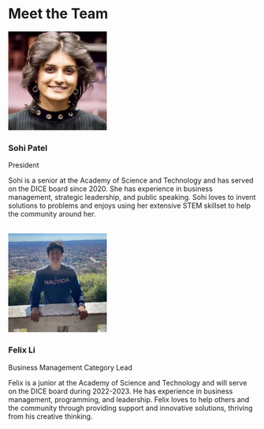 # Meet the Team


<img src="https://github.com/thediceinitiative/thediceinitiative.github.io/blob/main/headshot.jpeg?raw=true" alt="Sohi" height=200 width=200>
<div class="container">
  <h3>Sohi Patel</h3>
  <p class="title">President</p>
  <p>Sohi is a senior at the Academy of Science and Technology and has served on the DICE board since 2020. She has experience in business management, strategic leadership, and public speaking. Sohi loves to invent solutions to problems and enjoys using her extensive STEM skillset to help the community around her.</p>
</div>
<br>

<img src="https://github.com/thediceinitiative/thediceinitiative.github.io/blob/main/felix_head.jpg?raw=true" alt="Felix" height=200 width=200>
<div class="container">
  <h3>Felix Li</h3>
  <p class="title">Business Management Category Lead</p>
  <p>Felix is a junior at the Academy of Science and Technology and will serve on the DICE board during 2022-2023. He has experience in business management, programming, and leadership. Felix loves to help others and the community through providing support and innovative solutions, thriving from his creative thinking.</p>
</div>
<br>
